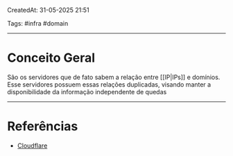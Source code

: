 CreatedAt: 31-05-2025 21:51

Tags: #infra #domain 

---
# Conceito Geral

São os servidores que de fato sabem a relação entre [[IP|IPs]] e domínios.
Esse servidores possuem essas relações duplicadas, visando manter a disponibilidade da informação independente de quedas

---
# Referências
- [Cloudflare](https://www.cloudflare.com/pt-br/learning/dns/dns-server-types/)